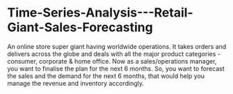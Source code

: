 # Time-Series-Analysis---Retail-Giant-Sales-Forecasting
An online store super giant having worldwide operations. It takes orders and delivers across the globe and deals with all the major product categories - consumer, corporate &amp; home office.     Now as a sales/operations manager, you want to finalise the plan for the next 6 months.  So, you want to forecast the sales and the demand for the next 6 months, that would help you manage the revenue and inventory accordingly.

